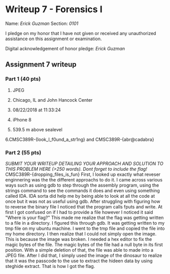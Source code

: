 Writeup 7 - Forensics I
======

Name: *Erick Guzman*
Section: *0101*

I pledge on my honor that I have not given or received any unauthorized assistance on this assignment or examination.

Digital acknowledgement of honor pledge: *Erick Guzman*

## Assignment 7 writeup

### Part 1 (40 pts)

1. JPEG

2. Chicago, IL and John Hancock Center

3. 08/22/2018 at 11:33:24

4. iPhone 8

5. 539.5 m above sealevel

6.CMSC389R-{look_I_f0und_a_str1ng} and CMSC389R-{abr@cadabra}
 
### Part 2 (55 pts)

*SUBMIT YOUR WRITEUP DETAILING YOUR APPROACH AND SOLUTION TO THIS PROBLEM HERE (>250 words). Dont forget to include the flag!*
CMSC389R-{dropping_files_is_fun}
First, I looked up exactly what reveser enginnering was the the different approachs to do it. I came across various ways such as using gdb to step through the assembly program, using the strings command to see the commands it does and even using something called IDA. IDA sorta did help me by being able to look at all the code at once but it was not as useful using gdb. After struggling with figuring how to reverse the binary file I noticed that the program calls fputs and write. At first I got confused on if I had to provide a file however I noticed it said "Where is your flag?" This made me realize that the flag was getting written to a file in a directory. I figured this through gdb. It was getting written to my tmp file on my ubuntu machine. I went to the tmp file and copied the file into my home directory. I then realize that I could not simply open the image. This is because the image was broken. I needed a hex editor to fix the magic bytes of the file. The magic bytes of the file had a null byte in its first position. With a simple deletion of that, the file was able to made into a JPEG file. After I did that, I simply used the image of the dinosaur to realize that it was the passcode to the use to extract the hideen data by using steghide extract. That is how I got the flag.